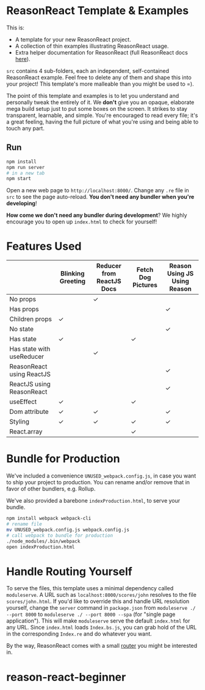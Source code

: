 # ReasonReact Template & Examples

This is:
- A template for your new ReasonReact project.
- A collection of thin examples illustrating ReasonReact usage.
- Extra helper documentation for ReasonReact (full ReasonReact docs [here](https://reasonml.github.io/reason-react/)).

`src` contains 4 sub-folders, each an independent, self-contained ReasonReact example. Feel free to delete any of them and shape this into your project! This template's more malleable than you might be used to =).

The point of this template and examples is to let you understand and personally tweak the entirely of it. We **don't** give you an opaque, elaborate mega build setup just to put some boxes on the screen. It strikes to stay transparent, learnable, and simple. You're encouraged to read every file; it's a great feeling, having the full picture of what you're using and being able to touch any part.

## Run

```sh
npm install
npm run server
# in a new tab
npm start
```

Open a new web page to `http://localhost:8000/`. Change any `.re` file in `src` to see the page auto-reload. **You don't need any bundler when you're developing**!

**How come we don't need any bundler during development**? We highly encourage you to open up `index.html` to check for yourself!

# Features Used

|                           | Blinking Greeting | Reducer from ReactJS Docs | Fetch Dog Pictures | Reason Using JS Using Reason |
|---------------------------|-------------------|---------------------------|--------------------|------------------------------|
| No props                  |                   | ✓                         |                    |                              |
| Has props                 |                   |                           |                    | ✓                            |
| Children props            | ✓                 |                           |                    |                              |
| No state                  |                   |                           |                    | ✓                            |
| Has state                 | ✓                 |                           |  ✓                 |                              |
| Has state with useReducer |                   | ✓                         |                    |                              |
| ReasonReact using ReactJS |                   |                           |                    | ✓                            |
| ReactJS using ReasonReact |                   |                           |                    | ✓                            |
| useEffect                 | ✓                 |                           |  ✓                 |                              |
| Dom attribute             | ✓                 | ✓                         |                    | ✓                            |
| Styling                   | ✓                 | ✓                         |  ✓                 | ✓                            |
| React.array               |                   |                           |  ✓                 |                              |

# Bundle for Production

We've included a convenience `UNUSED_webpack.config.js`, in case you want to ship your project to production. You can rename and/or remove that in favor of other bundlers, e.g. Rollup.

We've also provided a barebone `indexProduction.html`, to serve your bundle.

```sh
npm install webpack webpack-cli
# rename file
mv UNUSED_webpack.config.js webpack.config.js
# call webpack to bundle for production
./node_modules/.bin/webpack
open indexProduction.html
```

# Handle Routing Yourself

To serve the files, this template uses a minimal dependency called `moduleserve`. A URL such as `localhost:8000/scores/john` resolves to the file `scores/john.html`. If you'd like to override this and handle URL resolution yourself, change the `server` command in `package.json` from `moduleserve ./ --port 8000` to `moduleserve ./ --port 8000 --spa` (for "single page application"). This will make `moduleserve` serve the default `index.html` for any URL. Since `index.html` loads `Index.bs.js`, you can grab hold of the URL in the corresponding `Index.re` and do whatever you want.

By the way, ReasonReact comes with a small [router](https://reasonml.github.io/reason-react/docs/en/router) you might be interested in.
# reason-react-beginner
